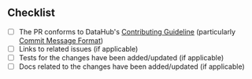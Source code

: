 ## Checklist

- [ ] The PR conforms to DataHub's
      [Contributing Guideline](https://github.com/linkedin/datahub/blob/master/docs/CONTRIBUTING.md) (particularly
      [Commit Message Format](https://github.com/linkedin/datahub/blob/master/docs/CONTRIBUTING.md#commit-message-format))
- [ ] Links to related issues (if applicable)
- [ ] Tests for the changes have been added/updated (if applicable)
- [ ] Docs related to the changes have been added/updated (if applicable)
